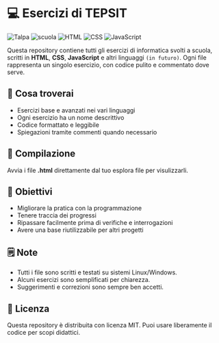 # 💻 Esercizi di TEPSIT

![Talpa](https://img.shields.io/badge/Talpa-🐾%20online-green)
![scuola](https://img.shields.io/badge/scuola-IIS%20F.Corni-red)
![HTML](https://img.shields.io/badge/language-HTML-blue?logo=html5&logoColor=white)
![CSS](https://img.shields.io/badge/language-CSS-3776AB?logo=css&logoColor=white)
![JavaScript](https://img.shields.io/badge/language-JavaScript-007396?logo=javascript&logoColor=white)

Questa repository contiene tutti gli esercizi di informatica svolti a scuola, scritti in **HTML**, **CSS**, **JavaScript** e altri linguaggi `(in futuro)`. Ogni file rappresenta un singolo esercizio, con codice pulito e commentato dove serve.

## 🧠 Cosa troverai

- Esercizi base e avanzati nei vari linguaggi
- Ogni esercizio ha un nome descrittivo
- Codice formattato e leggibile
- Spiegazioni tramite commenti quando necessario

## 🚀 Compilazione

Avvia i file **.html** direttamente dal tuo esplora file per visulizzarli.

## 📌 Obiettivi

- Migliorare la pratica con la programmazione
- Tenere traccia dei progressi
- Ripassare facilmente prima di verifiche e interrogazioni
- Avere una base riutilizzabile per altri progetti

## 🗒️ Note

- Tutti i file sono scritti e testati su sistemi Linux/Windows.
- Alcuni esercizi sono semplificati per chiarezza.
- Suggerimenti e correzioni sono sempre ben accetti.

## 📎 Licenza

Questa repository è distribuita con licenza MIT. Puoi usare liberamente il codice per scopi didattici.
